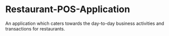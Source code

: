 # Restaurant-POS-Application
An application which caters towards the day-to-day business activities and transactions for restaurants.

